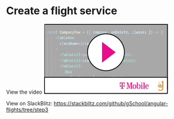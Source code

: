 # Create a flight service



View the video
[![](video-player.png)](https://drive.google.com/file/d/1jLm4hbU5uInTrEOBFJkTUfzuqWektpK-/view)


View on SlackBlitz: 
https://stackblitz.com/github/gSchool/angular-flights/tree/step3

